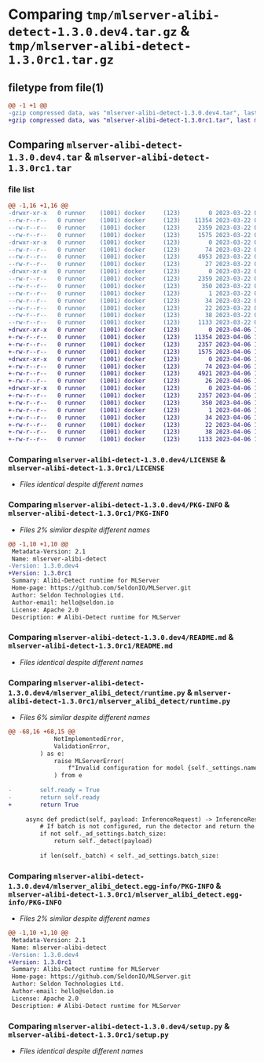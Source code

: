 # Comparing `tmp/mlserver-alibi-detect-1.3.0.dev4.tar.gz` & `tmp/mlserver-alibi-detect-1.3.0rc1.tar.gz`

## filetype from file(1)

```diff
@@ -1 +1 @@
-gzip compressed data, was "mlserver-alibi-detect-1.3.0.dev4.tar", last modified: Wed Mar 22 09:49:15 2023, max compression
+gzip compressed data, was "mlserver-alibi-detect-1.3.0rc1.tar", last modified: Thu Apr  6 13:36:16 2023, max compression
```

## Comparing `mlserver-alibi-detect-1.3.0.dev4.tar` & `mlserver-alibi-detect-1.3.0rc1.tar`

### file list

```diff
@@ -1,16 +1,16 @@
-drwxr-xr-x   0 runner    (1001) docker     (123)        0 2023-03-22 09:49:15.810134 mlserver-alibi-detect-1.3.0.dev4/
--rw-r--r--   0 runner    (1001) docker     (123)    11354 2023-03-22 09:48:43.000000 mlserver-alibi-detect-1.3.0.dev4/LICENSE
--rw-r--r--   0 runner    (1001) docker     (123)     2359 2023-03-22 09:49:15.810134 mlserver-alibi-detect-1.3.0.dev4/PKG-INFO
--rw-r--r--   0 runner    (1001) docker     (123)     1575 2023-03-22 09:48:43.000000 mlserver-alibi-detect-1.3.0.dev4/README.md
-drwxr-xr-x   0 runner    (1001) docker     (123)        0 2023-03-22 09:49:15.810134 mlserver-alibi-detect-1.3.0.dev4/mlserver_alibi_detect/
--rw-r--r--   0 runner    (1001) docker     (123)       74 2023-03-22 09:48:43.000000 mlserver-alibi-detect-1.3.0.dev4/mlserver_alibi_detect/__init__.py
--rw-r--r--   0 runner    (1001) docker     (123)     4953 2023-03-22 09:48:43.000000 mlserver-alibi-detect-1.3.0.dev4/mlserver_alibi_detect/runtime.py
--rw-r--r--   0 runner    (1001) docker     (123)       27 2023-03-22 09:48:43.000000 mlserver-alibi-detect-1.3.0.dev4/mlserver_alibi_detect/version.py
-drwxr-xr-x   0 runner    (1001) docker     (123)        0 2023-03-22 09:49:15.810134 mlserver-alibi-detect-1.3.0.dev4/mlserver_alibi_detect.egg-info/
--rw-r--r--   0 runner    (1001) docker     (123)     2359 2023-03-22 09:49:15.000000 mlserver-alibi-detect-1.3.0.dev4/mlserver_alibi_detect.egg-info/PKG-INFO
--rw-r--r--   0 runner    (1001) docker     (123)      350 2023-03-22 09:49:15.000000 mlserver-alibi-detect-1.3.0.dev4/mlserver_alibi_detect.egg-info/SOURCES.txt
--rw-r--r--   0 runner    (1001) docker     (123)        1 2023-03-22 09:49:15.000000 mlserver-alibi-detect-1.3.0.dev4/mlserver_alibi_detect.egg-info/dependency_links.txt
--rw-r--r--   0 runner    (1001) docker     (123)       34 2023-03-22 09:49:15.000000 mlserver-alibi-detect-1.3.0.dev4/mlserver_alibi_detect.egg-info/requires.txt
--rw-r--r--   0 runner    (1001) docker     (123)       22 2023-03-22 09:49:15.000000 mlserver-alibi-detect-1.3.0.dev4/mlserver_alibi_detect.egg-info/top_level.txt
--rw-r--r--   0 runner    (1001) docker     (123)       38 2023-03-22 09:49:15.810134 mlserver-alibi-detect-1.3.0.dev4/setup.cfg
--rw-r--r--   0 runner    (1001) docker     (123)     1133 2023-03-22 09:48:43.000000 mlserver-alibi-detect-1.3.0.dev4/setup.py
+drwxr-xr-x   0 runner    (1001) docker     (123)        0 2023-04-06 13:36:16.733538 mlserver-alibi-detect-1.3.0rc1/
+-rw-r--r--   0 runner    (1001) docker     (123)    11354 2023-04-06 13:35:44.000000 mlserver-alibi-detect-1.3.0rc1/LICENSE
+-rw-r--r--   0 runner    (1001) docker     (123)     2357 2023-04-06 13:36:16.733538 mlserver-alibi-detect-1.3.0rc1/PKG-INFO
+-rw-r--r--   0 runner    (1001) docker     (123)     1575 2023-04-06 13:35:44.000000 mlserver-alibi-detect-1.3.0rc1/README.md
+drwxr-xr-x   0 runner    (1001) docker     (123)        0 2023-04-06 13:36:16.729538 mlserver-alibi-detect-1.3.0rc1/mlserver_alibi_detect/
+-rw-r--r--   0 runner    (1001) docker     (123)       74 2023-04-06 13:35:44.000000 mlserver-alibi-detect-1.3.0rc1/mlserver_alibi_detect/__init__.py
+-rw-r--r--   0 runner    (1001) docker     (123)     4921 2023-04-06 13:35:44.000000 mlserver-alibi-detect-1.3.0rc1/mlserver_alibi_detect/runtime.py
+-rw-r--r--   0 runner    (1001) docker     (123)       26 2023-04-06 13:35:44.000000 mlserver-alibi-detect-1.3.0rc1/mlserver_alibi_detect/version.py
+drwxr-xr-x   0 runner    (1001) docker     (123)        0 2023-04-06 13:36:16.729538 mlserver-alibi-detect-1.3.0rc1/mlserver_alibi_detect.egg-info/
+-rw-r--r--   0 runner    (1001) docker     (123)     2357 2023-04-06 13:36:16.000000 mlserver-alibi-detect-1.3.0rc1/mlserver_alibi_detect.egg-info/PKG-INFO
+-rw-r--r--   0 runner    (1001) docker     (123)      350 2023-04-06 13:36:16.000000 mlserver-alibi-detect-1.3.0rc1/mlserver_alibi_detect.egg-info/SOURCES.txt
+-rw-r--r--   0 runner    (1001) docker     (123)        1 2023-04-06 13:36:16.000000 mlserver-alibi-detect-1.3.0rc1/mlserver_alibi_detect.egg-info/dependency_links.txt
+-rw-r--r--   0 runner    (1001) docker     (123)       34 2023-04-06 13:36:16.000000 mlserver-alibi-detect-1.3.0rc1/mlserver_alibi_detect.egg-info/requires.txt
+-rw-r--r--   0 runner    (1001) docker     (123)       22 2023-04-06 13:36:16.000000 mlserver-alibi-detect-1.3.0rc1/mlserver_alibi_detect.egg-info/top_level.txt
+-rw-r--r--   0 runner    (1001) docker     (123)       38 2023-04-06 13:36:16.733538 mlserver-alibi-detect-1.3.0rc1/setup.cfg
+-rw-r--r--   0 runner    (1001) docker     (123)     1133 2023-04-06 13:35:44.000000 mlserver-alibi-detect-1.3.0rc1/setup.py
```

### Comparing `mlserver-alibi-detect-1.3.0.dev4/LICENSE` & `mlserver-alibi-detect-1.3.0rc1/LICENSE`

 * *Files identical despite different names*

### Comparing `mlserver-alibi-detect-1.3.0.dev4/PKG-INFO` & `mlserver-alibi-detect-1.3.0rc1/PKG-INFO`

 * *Files 2% similar despite different names*

```diff
@@ -1,10 +1,10 @@
 Metadata-Version: 2.1
 Name: mlserver-alibi-detect
-Version: 1.3.0.dev4
+Version: 1.3.0rc1
 Summary: Alibi-Detect runtime for MLServer
 Home-page: https://github.com/SeldonIO/MLServer.git
 Author: Seldon Technologies Ltd.
 Author-email: hello@seldon.io
 License: Apache 2.0
 Description: # Alibi-Detect runtime for MLServer
```

### Comparing `mlserver-alibi-detect-1.3.0.dev4/README.md` & `mlserver-alibi-detect-1.3.0rc1/README.md`

 * *Files identical despite different names*

### Comparing `mlserver-alibi-detect-1.3.0.dev4/mlserver_alibi_detect/runtime.py` & `mlserver-alibi-detect-1.3.0rc1/mlserver_alibi_detect/runtime.py`

 * *Files 6% similar despite different names*

```diff
@@ -68,16 +68,15 @@
             NotImplementedError,
             ValidationError,
         ) as e:
             raise MLServerError(
                 f"Invalid configuration for model {self._settings.name}: {e}"
             ) from e
 
-        self.ready = True
-        return self.ready
+        return True
 
     async def predict(self, payload: InferenceRequest) -> InferenceResponse:
         # If batch is not configured, run the detector and return the output
         if not self._ad_settings.batch_size:
             return self._detect(payload)
 
         if len(self._batch) < self._ad_settings.batch_size:
```

### Comparing `mlserver-alibi-detect-1.3.0.dev4/mlserver_alibi_detect.egg-info/PKG-INFO` & `mlserver-alibi-detect-1.3.0rc1/mlserver_alibi_detect.egg-info/PKG-INFO`

 * *Files 2% similar despite different names*

```diff
@@ -1,10 +1,10 @@
 Metadata-Version: 2.1
 Name: mlserver-alibi-detect
-Version: 1.3.0.dev4
+Version: 1.3.0rc1
 Summary: Alibi-Detect runtime for MLServer
 Home-page: https://github.com/SeldonIO/MLServer.git
 Author: Seldon Technologies Ltd.
 Author-email: hello@seldon.io
 License: Apache 2.0
 Description: # Alibi-Detect runtime for MLServer
```

### Comparing `mlserver-alibi-detect-1.3.0.dev4/setup.py` & `mlserver-alibi-detect-1.3.0rc1/setup.py`

 * *Files identical despite different names*

